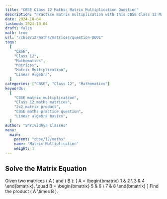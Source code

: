 ```yaml
---
title: "CBSE Class 12 Maths: Matrix Multiplication Question"
description: "Practice matrix multiplication with this CBSE Class 12 Mathematics question. Learn how to multiply 2x2 matrices step-by-step."
date: 2024-10-04
lastmod: 2024-10-04
draft: false
math: true
url: "/cbse/12/maths/matrices/question-0001"
tags:
  [
    "CBSE",
    "Class 12",
    "Mathematics",
    "Matrices",
    "Matrix Multiplication",
    "Linear Algebra",
  ]
categories: ["CBSE", "Class 12", "Mathematics"]
keywords:
  [
    "CBSE matrix multiplication",
    "Class 12 maths matrices",
    "2x2 matrix product",
    "CBSE maths practice question",
    "Linear algebra basics",
  ]
author: "Shrividhya Classes"
menu:
  main:
    parent: "cbse/12/maths"
    name: "Matrix Multiplication"
    weight: 1
---
```


## Solve the Matrix Equation

Given two matrices \( A \) and \( B \):
\[
A = \begin{bmatrix} 1 & 2 \\ 3 & 4 \end{bmatrix}, \quad
B = \begin{bmatrix} 5 & 6 \\ 7 & 8 \end{bmatrix}
\]
Find the product \( A \times B \).

